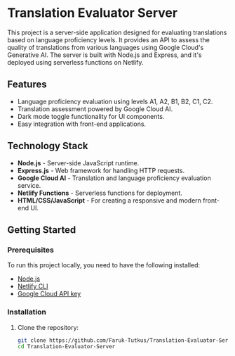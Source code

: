 # Translation Evaluator Server

This project is a server-side application designed for evaluating translations based on language proficiency levels. It provides an API to assess the quality of translations from various languages using Google Cloud's Generative AI. The server is built with Node.js and Express, and it's deployed using serverless functions on Netlify.

## Features

- Language proficiency evaluation using levels A1, A2, B1, B2, C1, C2.
- Translation assessment powered by Google Cloud AI.
- Dark mode toggle functionality for UI components.
- Easy integration with front-end applications.

## Technology Stack

- **Node.js** - Server-side JavaScript runtime.
- **Express.js** - Web framework for handling HTTP requests.
- **Google Cloud AI** - Translation and language proficiency evaluation service.
- **Netlify Functions** - Serverless functions for deployment.
- **HTML/CSS/JavaScript** - For creating a responsive and modern front-end UI.
  
## Getting Started

### Prerequisites

To run this project locally, you need to have the following installed:

- [Node.js](https://nodejs.org/)
- [Netlify CLI](https://docs.netlify.com/cli/get-started/)
- [Google Cloud API key](https://cloud.google.com/docs/authentication/getting-started)

### Installation

1. Clone the repository:
   ```bash
   git clone https://github.com/Faruk-Tutkus/Translation-Evaluator-Server.git
   cd Translation-Evaluator-Server
